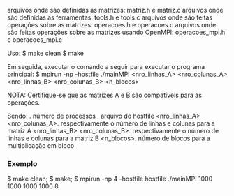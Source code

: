 arquivos onde são definidas as matrizes: matriz.h e matriz.c
arquivos onde são definidas as ferramentas: tools.h e tools.c
arquivos onde são feitas operações sobre as matrizes: operacoes.h e operacoes.c
arquivos onde são feitas operações sobre as matrizes usando OpenMPI: operacoes_mpi.h e operacoes_mpi.c

Uso:
	$ make clean
	$ make

Em seguida, executar o comando a seguir para executar o programa principal:
	$ mpirun -np <np> -hostfile <hostfile> ./mainMPI <nro_linhas_A> <nro_colunas_A> <nro_linhas_B> <nro_colunas_B> <n_blocos>

NOTA: Certifique-se que as matrizes A e B são compatíveis para as operações.

Sendo:
	<np>. número de processos 
	<hostfile>. arquivo do hostfile
    <nro_linhas_A> <nro_colunas_A>. respectivamente o número de linhas e colunas para a matriz A
    <nro_linhas_B> <nro_colunas_B>. respectivamente o número de linhas e colunas para a matriz B
    <n_blocos>. número de blocos para a multiplicação em bloco

### Exemplo ###
$ make clean;
$ make;
$ mpirun -np 4 -hostfile hostfile ./mainMPI 1000 1000 1000 1000 8